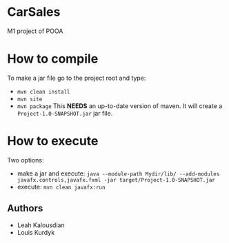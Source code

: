 # CarSales
M1 project of POOA

# How to compile
To make a jar file go to the project root and type:
- `mvn clean install`
- `mvn site`
- `mvn package`
This **NEEDS** an up-to-date version of maven. It will create a `Project-1.0-SNAPSHOT.jar` jar file.

# How to execute
Two options:
- make a jar and execute: `java --module-path Mydir/lib/ --add-modules javafx.controls,javafx.fxml -jar target/Project-1.0-SNAPSHOT.jar`
- execute: `mvn clean javafx:run`

## Authors
- Leah Kalousdian
- Louis Kurdyk
